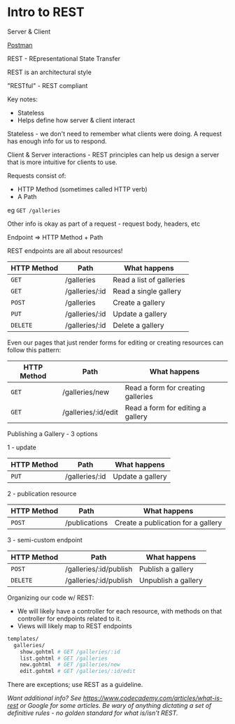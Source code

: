 # Intro to REST

Server & Client

[Postman](https://www.postman.com/)


REST - REpresentational State Transfer


REST is an architectural style

"RESTful" - REST compliant

Key notes:
- Stateless
- Helps define how server & client interact

Stateless - we don't need to remember what clients were doing. A request has enough info for us to respond.

Client & Server interactions - REST principles can help us design a server that is more intuitive for clients to use.


Requests consist of:
- HTTP Method (sometimes called HTTP verb)
- A Path

eg `GET /galleries`

Other info is okay as part of a request - request body, headers, etc

Endpoint => HTTP Method + Path


REST endpoints are all about resources!

| **HTTP Method** | **Path**       | **What happens**         |
| --------------- | -------------- | ------------------------ |
| `GET`           | /galleries     | Read a list of galleries |
| `GET`           | /galleries/:id | Read a single gallery    |
| `POST`          | /galleries     | Create a gallery         |
| `PUT`           | /galleries/:id | Update a gallery         |
| `DELETE`        | /galleries/:id | Delete a gallery         |



Even our pages that just render forms for editing or creating resources can follow this pattern:

| **HTTP Method** | **Path**            | **What happens**                   |
| --------------- | ------------------- | ---------------------------------- |
| `GET`           | /galleries/new      | Read a form for creating galleries |
| `GET`           | /galleries/:id/edit | Read a form for editing a gallery  |


Publishing a Gallery - 3 options


1 - update

| **HTTP Method** | **Path**       | **What happens** |
| --------------- | -------------- | ---------------- |
| `PUT`           | /galleries/:id | Update a gallery |


2 - publication resource

| **HTTP Method** | **Path**      | **What happens**                   |
| --------------- | ------------- | ---------------------------------- |
| `POST`          | /publications | Create a publication for a gallery |


3 - semi-custom endpoint

| **HTTP Method** | **Path**               | **What happens**    |
| --------------- | ---------------------- | ------------------- |
| `POST`          | /galleries/:id/publish | Publish a gallery   |
| `DELETE`        | /galleries/:id/publish | Unpublish a gallery |


Organizing our code w/ REST:

- We will likely have a controller for each resource, with methods on that controller for endpoints related to it.
- Views will likely map to REST endpoints

```bash
templates/
  galleries/
    show.gohtml # GET /galleries/:id
    list.gohtml # GET /galleries
    new.gohtml  # GET /galleries/new
    edit.gohtml # GET /galleries/:id/edit
```

There are exceptions; use REST as a guideline.

*Want additional info? See <https://www.codecademy.com/articles/what-is-rest> or Google for some articles. Be wary of anything dictating a set of definitive rules - no golden standard for what is/isn't REST.*
